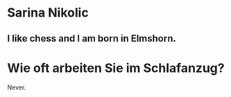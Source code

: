 # Sarina Nikolic
## I like **chess** and I am born in Elmshorn.



# Wie oft arbeiten Sie im Schlafanzug?
Never.

